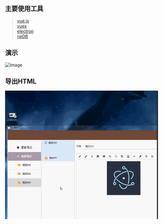 ## 主要使用工具
>[vue.js](https://cn.vuejs.org/)\
>[vuex](https://vuex.vuejs.org/)\
>[electron](https://electronjs.org/)\
>[neDB](https://github.com/louischatriot/nedb)
## 演示
![Image](https://raw.githubusercontent.com/chIIC/electron-note/master/1.gif)
## 导出HTML
![Image](https://raw.githubusercontent.com/chIIC/electron-note/master/2.gif)